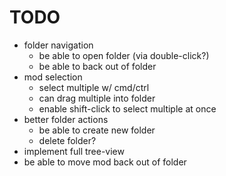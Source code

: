 # TODO

* folder navigation
  * be able to open folder (via double-click?)
  * be able to back out of folder
* mod selection
  * select multiple w/  cmd/ctrl
  * can drag multiple into folder
  * enable shift-click to select multiple at once
* better folder actions
  * be able to create new folder
  * delete folder?
* implement full tree-view
* be able to move mod back out of folder
